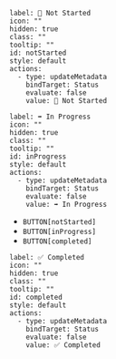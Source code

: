 ```meta-bind-button
label: 🛑 Not Started
icon: ""
hidden: true
class: ""
tooltip: ""
id: notStarted
style: default
actions:
  - type: updateMetadata
    bindTarget: Status
    evaluate: false
    value: 🛑 Not Started

```

```meta-bind-button
label: ➡️ In Progress
icon: ""
hidden: true
class: ""
tooltip: ""
id: inProgress
style: default
actions:
  - type: updateMetadata
    bindTarget: Status
    evaluate: false
    value: ➡️ In Progress

```
* `BUTTON[notStarted]`
* `BUTTON[inProgress]`
* `BUTTON[completed]`
```meta-bind-button
label: ✅ Completed
icon: ""
hidden: true
class: ""
tooltip: ""
id: completed
style: default
actions:
  - type: updateMetadata
    bindTarget: Status
    evaluate: false
    value: ✅ Completed

```
